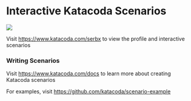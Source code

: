 # Interactive Katacoda Scenarios

[![](http://shields.katacoda.com/katacoda/serbx/count.svg)](https://www.katacoda.com/serbx "Get your profile on Katacoda.com")

Visit https://www.katacoda.com/serbx to view the profile and interactive scenarios

### Writing Scenarios
Visit https://www.katacoda.com/docs to learn more about creating Katacoda scenarios

For examples, visit https://github.com/katacoda/scenario-example
